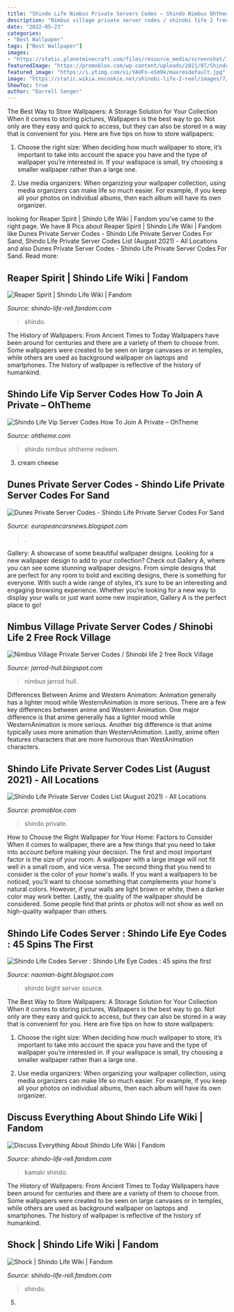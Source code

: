 ```yaml
---
title: "Shindo Life Nimbus Private Servers Codes ~ Shindo Nimbus Ohtheme Redeem"
description: "Nimbus village private server codes / shinobi life 2 free rock village"
date: "2022-05-23"
categories:
- "Best Wallpaper"
tags: ["Best Wallpaper"]
images:
- "https://static.planetminecraft.com/files/resource_media/screenshot/1132/Minecraft Village Lighthouse_291211.jpg"
featuredImage: "https://promoblox.com/wp-content/uploads/2021/07/Shindo-Life-Private-Server-Codes.jpg"
featured_image: "https://i.ytimg.com/vi/YAUFn-oSm9k/maxresdefault.jpg"
image: "https://static.wikia.nocookie.net/shinobi-life-2-reel/images/7/7b/Kamaki.png/revision/latest?cb=20210828202252"
ShowToc: true
author: "Darrell Senger"
---
```



The Best Way to Store Wallpapers: A Storage Solution for Your Collection
When it comes to storing pictures, Wallpapers is the best way to go. Not only are they easy and quick to access, but they can also be stored in a way that is convenient for you. Here are five tips on how to store wallpapers:
1) Choose the right size: When deciding how much wallpaper to store, it’s important to take into account the space you have and the type of wallpaper you’re interested in. If your wallspace is small, try choosing a smaller wallpaper rather than a large one.

2) Use media organizers: When organizing your wallpaper collection, using media organizers can make life so much easier. For example, if you keep all your photos on individual albums, then each album will have its own organizer.

	

		
looking for Reaper Spirit | Shindo Life Wiki | Fandom you've came to the right page. We have 8 Pics about Reaper Spirit | Shindo Life Wiki | Fandom like Dunes Private Server Codes - Shindo Life Private Server Codes For Sand, Shindo Life Private Server Codes List (August 2021) - All Locations and also Dunes Private Server Codes - Shindo Life Private Server Codes For Sand. Read more:
		
    
## Reaper Spirit | Shindo Life Wiki | Fandom

<img loading=lazy src="https://static.wikia.nocookie.net/shinobi-life-2-reel/images/f/ff/ReaperSpirit2.png/revision/latest?cb=20201225135110" onerror="this.onerror=null;this.src='https://tse1.mm.bing.net/th?id=OIP.JfRwWH795LMnB71vR_oV0wAAAA&amp;pid=15.1';" alt="Reaper Spirit | Shindo Life Wiki | Fandom">

_Source: shindo-life-rell.fandom.com_

>shindo. 

	

The History of Wallpapers: From Ancient Times to Today
Wallpapers have been around for centuries and there are a variety of them to choose from. Some wallpapers were created to be seen on large canvases or in temples, while others are used as background wallpaper on laptops and smartphones. The history of wallpaper is reflective of the history of humankind.

    
## Shindo Life Vip Server Codes How To Join A Private – OhTheme

<img loading=lazy src="https://ohtheme.com/oh/theme/main/625027699/dWdnY2Y6Ly9sZ3Z6dC50YmJ0eXJoZnJlcGJhZ3JhZy5wYnovaXYvR1puVGs5eWFMS1Yvem5rZXJmcXJzbmh5Zy53Y3Q=/shindo-life-vip-server-codes-nimbus-shindo-life-nimbus.jpg" onerror="this.onerror=null;this.src='https://tse3.mm.bing.net/th?id=OIP.R8RyRtgNU0qADjk-cPxSlAHaEK&amp;pid=15.1';" alt="Shindo Life Vip Server Codes How To Join A Private – OhTheme">

_Source: ohtheme.com_

>shindo nimbus ohtheme redeem. 

	

3. cream cheese 

    
## Dunes Private Server Codes - Shindo Life Private Server Codes For Sand

<img loading=lazy src="https://lh6.googleusercontent.com/proxy/852BvwJsijNFb8ilxYR0sCaLqbDFEgrFIYCReT2HFTppwKGAwfapIruloVcMJpWUDhPOreF7SDpFpNfrO2JUHAResLRCgnQB=w1200-h630-pd" onerror="this.onerror=null;this.src='https://tse2.mm.bing.net/th?id=OIP.h5ptKXb2K6nEs9QsnBqRywHaD4&amp;pid=15.1';" alt="Dunes Private Server Codes - Shindo Life Private Server Codes For Sand">

_Source: europeancarsnews.blogspot.com_

>. 

	

Gallery: A showcase of some beautiful wallpaper designs.
Looking for a new wallpaper design to add to your collection? Check out Gallery A, where you can see some stunning wallpaper designs. From simple designs that are perfect for any room to bold and exciting designs, there is something for everyone. With such a wide range of styles, it’s sure to be an interesting and engaging browsing experience. Whether you’re looking for a new way to display your walls or just want some new inspiration, Gallery A is the perfect place to go!





	
	
    
## Nimbus Village Private Server Codes / Shinobi Life 2 Free Rock Village

<img loading=lazy src="https://static.planetminecraft.com/files/resource_media/screenshot/1132/Minecraft Village Lighthouse_291211.jpg" onerror="this.onerror=null;this.src='https://tse2.mm.bing.net/th?id=OIP.fWGSbugsCSXwmFTUw3vhoAHaDk&amp;pid=15.1';" alt="Nimbus Village Private Server Codes / Shinobi life 2 free Rock Village">

_Source: jarrod-hull.blogspot.com_

>nimbus jarrod hull. 

	

Differences Between Anime and Western Animation: Animation generally has a lighter mood while WesternAnimation is more serious.
There are a few key differences between anime and Western Animation. One major difference is that anime generally has a lighter mood while WesternAnimation is more serious. Another big difference is that anime typically uses more animation than WesternAnimation. Lastly, anime often features characters that are more humorous than WestAnimation characters.

    
## Shindo Life Private Server Codes List (August 2021) - All Locations

<img loading=lazy src="https://promoblox.com/wp-content/uploads/2021/07/Shindo-Life-Private-Server-Codes.jpg" onerror="this.onerror=null;this.src='https://tse2.mm.bing.net/th?id=OIP.jKgZypQMyQVep1G7FhYNBAHaEK&amp;pid=15.1';" alt="Shindo Life Private Server Codes List (August 2021) - All Locations">

_Source: promoblox.com_

>shindo private. 

	

How to Choose the Right Wallpaper for Your Home: Factors to Consider
When it comes to wallpaper, there are a few things that you need to take into account before making your decision. The first and most important factor is the size of your room. A wallpaper with a large image will not fit well in a small room, and vice versa. 
The second thing that you need to consider is the color of your home's walls. If you want a wallpapers to be noticed, you'll want to choose something that complements your home's natural colors. However, if your walls are light brown or white, then a darker color may work better. 
Lastly, the quality of the wallpaper should be considered. Some people find that prints or photos will not show as well on high-quality wallpaper than others.

    
## Shindo Life Codes Server : Shindo Life Eye Codes : 45 Spins The First

<img loading=lazy src="https://i.ytimg.com/vi/YAUFn-oSm9k/maxresdefault.jpg" onerror="this.onerror=null;this.src='https://tse3.mm.bing.net/th?id=OIP.zLX1kIeykn7QjC2gEu2ZRwHaEK&amp;pid=15.1';" alt="Shindo Life Codes Server : Shindo Life Eye Codes : 45 spins the first">

_Source: naoman-bight.blogspot.com_

>shindo bight server source. 

	

The Best Way to Store Wallpapers: A Storage Solution for Your Collection
When it comes to storing pictures, Wallpapers is the best way to go. Not only are they easy and quick to access, but they can also be stored in a way that is convenient for you. Here are five tips on how to store wallpapers:
1) Choose the right size: When deciding how much wallpaper to store, it’s important to take into account the space you have and the type of wallpaper you’re interested in. If your wallspace is small, try choosing a smaller wallpaper rather than a large one.

2) Use media organizers: When organizing your wallpaper collection, using media organizers can make life so much easier. For example, if you keep all your photos on individual albums, then each album will have its own organizer.

    
## Discuss Everything About Shindo Life Wiki | Fandom

<img loading=lazy src="https://static.wikia.nocookie.net/shinobi-life-2-reel/images/7/7b/Kamaki.png/revision/latest?cb=20210828202252" onerror="this.onerror=null;this.src='https://tse1.mm.bing.net/th?id=OIP.TlqGd4g67MHQXE8uN9edugAAAA&amp;pid=15.1';" alt="Discuss Everything About Shindo Life Wiki | Fandom">

_Source: shindo-life-rell.fandom.com_

>kamaki shindo. 

	

The History of Wallpapers: From Ancient Times to Today
Wallpapers have been around for centuries and there are a variety of them to choose from. Some wallpapers were created to be seen on large canvases or in temples, while others are used as background wallpaper on laptops and smartphones. The history of wallpaper is reflective of the history of humankind.

    
## Shock | Shindo Life Wiki | Fandom

<img loading=lazy src="https://static.wikia.nocookie.net/shinobi-life-2-reel/images/7/71/ShockElement.png/revision/latest?cb=20201225145344" onerror="this.onerror=null;this.src='https://tse3.mm.bing.net/th?id=OIP.O_S150m4IsyDbEYWOmcQEAAAAA&amp;pid=15.1';" alt="Shock | Shindo Life Wiki | Fandom">

_Source: shindo-life-rell.fandom.com_

>shindo. 

	

5.

